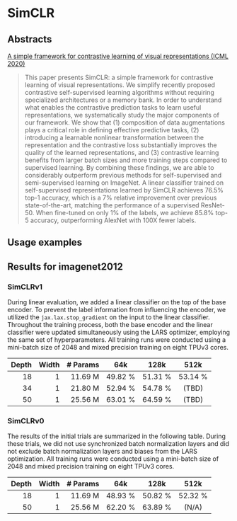 # SimCLR

## Abstracts
[A simple framework for contrastive learning of visual representations (ICML 2020)](https://arxiv.org/abs/2002.05709)
> This paper presents SimCLR: a simple framework for contrastive learning of visual representations. We simplify recently proposed contrastive self-supervised learning algorithms without requiring specialized architectures or a memory bank. In order to understand what enables the contrastive prediction tasks to learn useful representations, we systematically study the major components of our framework. We show that (1) composition of data augmentations plays a critical role in defining effective predictive tasks, (2) introducing a learnable nonlinear transformation between the representation and the contrastive loss substantially improves the quality of the learned representations, and (3) contrastive learning benefits from larger batch sizes and more training steps compared to supervised learning. By combining these findings, we are able to considerably outperform previous methods for self-supervised and semi-supervised learning on ImageNet. A linear classifier trained on self-supervised representations learned by SimCLR achieves 76.5% top-1 accuracy, which is a 7% relative improvement over previous state-of-the-art, matching the performance of a supervised ResNet-50. When fine-tuned on only 1% of the labels, we achieve 85.8% top-5 accuracy, outperforming AlexNet with 100X fewer labels.

## Usage examples

## Results for imagenet2012

### SimCLRv1
During linear evaluation, we added a linear classifier on the top of the base encoder. To prevent the label information from influencing the encoder, we utilized the `jax.lax.stop_gradient` on the input to the linear classifier. Throughout the training process, both the base encoder and the linear classifier were updated simultaneously using the LARS optimizer, employing the same set of hyperparameters. All training runs were conducted using a mini-batch size of 2048 and mixed precision training on eight TPUv3 cores.

| Depth | Width | # Params |     64k |    128k |    512k |
|    -: |    -: |       -: |     :-: |     :-: |     :-: |
|    18 |     1 |  11.69 M | 49.82 % | 51.31 % | 53.14 % |
|    34 |     1 |  21.80 M | 52.94 % | 54.78 % |   (TBD) |
|    50 |     1 |  25.56 M | 63.01 % | 64.59 % |   (TBD) |

### SimCLRv0
The results of the initial trials are summarized in the following table. During these trials, we did not use synchronized batch normalization layers and did not exclude batch normalization layers and biases from the LARS optimization. All training runs were conducted using a mini-batch size of 2048 and mixed precision training on eight TPUv3 cores.


| Depth | Width | # Params |     64k |    128k |    512k |
|    -: |    -: |       -: |     :-: |     :-: |     :-: |
|    18 |     1 |  11.69 M | 48.93 % | 50.82 % | 52.32 % |
|    50 |     1 |  25.56 M | 62.20 % | 63.89 % |   (N/A) |
